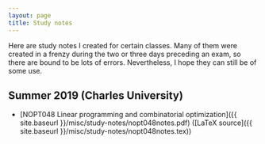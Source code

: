 ```yaml
---
layout: page
title: Study notes
---
```


Here are study notes I created for certain classes. Many of them were created in a frenzy during the two or three days preceding an exam, so there are bound to be lots of errors. Nevertheless, I hope they can still be of some use.

## Summer 2019 (Charles University)

+ [NOPT048 Linear programming and combinatorial optimization]({{ site.baseurl }}/misc/study-notes/nopt048notes.pdf) ([LaTeX source]({{ site.baseurl }}/misc/study-notes/nopt048notes.tex))